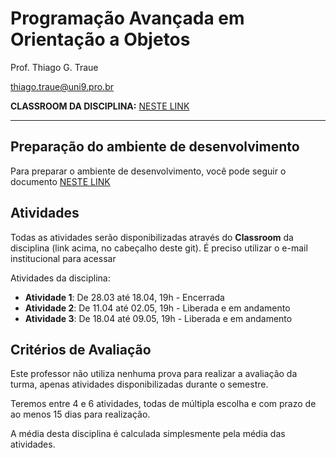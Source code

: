 # Programação Avançada em Orientação a Objetos

Prof. Thiago G. Traue

thiago.traue@uni9.pro.br

**CLASSROOM DA DISCIPLINA:** [NESTE LINK](https://classroom.google.com/c/NDY1OTgyNTQ3NzU5?cjc=qqw4v7j)

---

## Preparação do ambiente de desenvolvimento

Para preparar o ambiente de desenvolvimento, você pode seguir o documento [NESTE LINK](https://docs.google.com/document/d/1QrsLW2Vd13ypImXoWN7ZZZ3X--5SZuTSWzJFUaL8WHg/edit?usp=sharing)

## Atividades

Todas as atividades serão disponibilizadas através do **Classroom** da disciplina (link acima, no cabeçalho deste git). É preciso utilizar o e-mail institucional para acessar

Atividades da disciplina:

- **Atividade 1**: De 28.03 até 18.04, 19h - Encerrada
- **Atividade 2**: De 11.04 até 02.05, 19h - Liberada e em andamento
- **Atividade 3**: De 18.04 até 09.05, 19h - Liberada e em andamento

## Critérios de Avaliação

Este professor não utiliza nenhuma prova para realizar a avaliação da turma, apenas atividades disponibilizadas durante o semestre. 

Teremos entre 4 e 6 atividades, todas de múltipla escolha e com prazo de ao menos 15 dias para realização.

A média desta disciplina é calculada simplesmente pela média das atividades.
